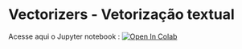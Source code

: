 # Vectorizers - Vetorização textual


Acesse aqui o Jupyter notebook : [![Open In Colab](https://colab.research.google.com/assets/colab-badge.svg)](https://colab.research.google.com/drive/1i8vthISFmNTuOgge1slHqk-pwR2lTdWZ?usp=sharing)
